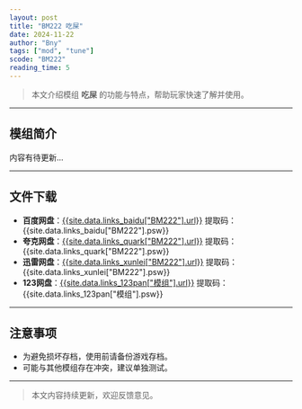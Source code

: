 ```yaml
---
layout: post
title: "BM222 吃屎"
date: 2024-11-22
author: "Bny"
tags: ["mod", "tune"]
scode: "BM222"
reading_time: 5
---
```


> 本文介绍模组 **吃屎** 的功能与特点，帮助玩家快速了解并使用。

---

## 模组简介

内容有待更新...

---

## 文件下载
- **百度网盘**：[{{site.data.links_baidu["BM222"].url}}]({{site.data.links_baidu["BM222"].url}}) 提取码：{{site.data.links_baidu["BM222"].psw}}
- **夸克网盘**：[{{site.data.links_quark["BM222"].url}}]({{site.data.links_quark["BM222"].url}}) 提取码：{{site.data.links_quark["BM222"].psw}}
- **迅雷网盘**：[{{site.data.links_xunlei["BM222"].url}}]({{site.data.links_xunlei["BM222"].url}}) 提取码：{{site.data.links_xunlei["BM222"].psw}}
- **123网盘**：[{{site.data.links_123pan["模组"].url}}]({{site.data.links_123pan["模组"].url}}) 提取码：{{site.data.links_123pan["模组"].psw}}

---

## 注意事项
- 为避免损坏存档，使用前请备份游戏存档。
- 可能与其他模组存在冲突，建议单独测试。

---

> 本文内容持续更新，欢迎反馈意见。
